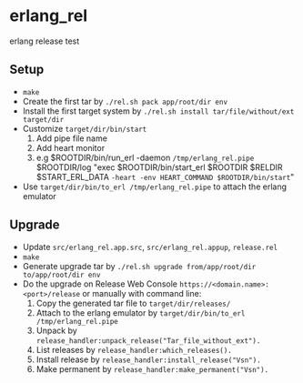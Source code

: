 # erlang_rel
erlang release test

## Setup
* `make`
* Create the first tar by `./rel.sh pack app/root/dir env`
* Install the first target system by `./rel.sh install tar/file/without/ext target/dir`
* Customize `target/dir/bin/start`
  1. Add pipe file name
  2. Add heart monitor 
  3. e.g $ROOTDIR/bin/run_erl -daemon `/tmp/erlang_rel.pipe` $ROOTDIR/log "exec $ROOTDIR/bin/start_erl $ROOTDIR $RELDIR $START_ERL_DATA `-heart -env HEART_COMMAND $ROOTDIR/bin/start`"
* Use `target/dir/bin/to_erl /tmp/erlang_rel.pipe` to attach the erlang emulator 

## Upgrade
* Update `src/erlang_rel.app.src`, `src/erlang_rel.appup`, `release.rel`
* `make`
* Generate upgrade tar by `./rel.sh upgrade from/app/root/dir to/app/root/dir env`
* Do the upgrade on Release Web Console `https://<domain.name>:<port>/release` or manually with command line:
    1. Copy the generated tar file to `target/dir/releases/`
    2. Attach to the erlang emulator by `target/dir/bin/to_erl /tmp/erlang_rel.pipe` 
    3. Unpack by `release_handler:unpack_release("Tar_file_without_ext").`
    4. List releases by `release_handler:which_releases().`
    5. Install release by `release_handler:install_release("Vsn").`
    6. Make permanent by `release_handler:make_permanent("Vsn").`
